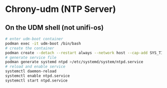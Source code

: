 # Chrony-udm (NTP Server)

## On the UDM shell (not unifi-os)

```bash
# enter udm-boot container
podman exec -it udm-boot /bin/bash
# create the container
podman create --detach --restart always --network host --cap-add SYS_TIME --name ntpd tusc/chrony-udm
# generate service file
podman generate systemd ntpd >/etc/systemd/system/ntpd.service
# reload and enable service
systemctl daemon-reload
systemctl enable ntpd.service
systemctl start ntpd.service
```
